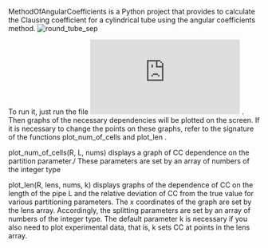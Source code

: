 MethodOfAngularCoefficients is a Python project that provides 
to calculate the Clausing coefficient for a cylindrical tube using the angular coefficients method.
![round_tube_sep](https://github.com/eprush/MethodOfAngularCoefficients/assets/91796933/c945c4fe-9000-4b82-a1e7-6bd013944e41)


To run it, just run the file ![main](https://github.com/eprush/MethodOfAngularCoefficients/main.py) . Then graphs of the necessary dependencies will be plotted on the screen.
If it is necessary to change the points on these graphs, refer to the signature of the functions 
plot_num_of_cells and plot_len .

plot_num_of_cells(R, L, nums) displays a graph of CC dependence on the partition parameter./
These parameters are set by an array of numbers of the integer type

plot_len(R, lens, nums, k) displays graphs of the dependence of CC on the length of the pipe L and the relative deviation of CC from the true value for various partitioning parameters.
The x coordinates of the graph are set by the lens array. Accordingly, the splitting parameters are set by an array of numbers of the integer type.
The default parameter k is necessary if you also need to plot experimental data, that is, k sets CC at points in the lens array.
